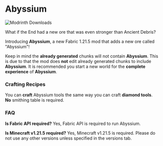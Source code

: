 # Abyssium

![Modrinth Downloads](https://img.shields.io/modrinth/dt/abyssium?style=for-the-badge)

What if the End had a new ore that was even stronger than Ancient Debris?

Introducing **Abyssium**, a new Fabric 1.21.5 mod that adds a new ore called "Abyssium"!

Keep in mind the **already generated** chunks will not contain **Abyssium**. This is due to that the mod does **not** edit already generated chunks to include **Abyssium**. It is recommended you start a new world for the **complete experience** of **Abyssium**.

### Crafting Recipes
You can **craft** Abyssium tools the same way you can craft **diamond tools**. **No** smithing table is required.

### FAQ
**Is Fabric API required?**
Yes, Fabric API is required to run Abyssium.

**Is Minecraft v1.21.5 required?**
Yes, Minecraft v1.21.5 is required. Please do not use any other versions unless specified in the versions tab.
